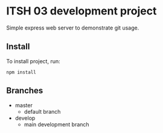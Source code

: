 # ITSH 03 development project

Simple express web server to demonstrate git usage.

## Install

To install project, run:

`npm install`

## Branches
- master
  - default branch
- develop
  - main development branch
